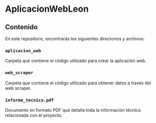 # AplicacionWebLeon

## Contenido

En este repositorio, encontrarás los siguientes directorios y archivos:

### `aplicacion_web`
Carpeta que contiene el código utilizado para crear la aplicación web.

### `web_scraper`
Carpeta que contiene el código utilizado para obtener datos a través del web scraper.

### `informe_tecnico.pdf`
Documento en formato PDF que detalla toda la información técnica relacionada con el proyecto.
